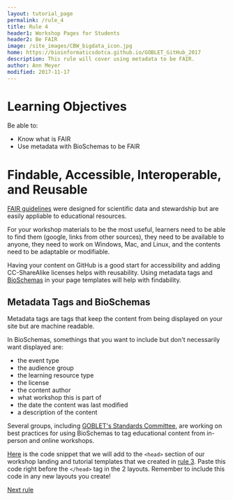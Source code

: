 ```yaml
---
layout: tutorial_page
permalink: /rule_4
title: Rule 4
header1: Workshop Pages for Students
header2: Be FAIR
image: /site_images/CBW_bigdata_icon.jpg
home: https://bioinformaticsdotca.github.io/GOBLET_GitHub_2017
description: This rule will cover using metadata to be FAIR.
author: Ann Meyer
modified: 2017-11-17
---
```


# Learning Objectives

Be able to:

* Know what is FAIR  
* Use metadata with BioSchemas to be FAIR  

# Findable, Accessible, Interoperable, and Reusable

[FAIR guidelines](https://www.nature.com/articles/sdata201618) were designed for scientific data and stewardship but are easily appliable to educational resources.

For your workshop materials to be the most useful, learners need to be able to find them (google, links from other sources), they need to be available to anyone, they need to work on Windows, Mac, and Linux, and the contents need to be adaptable or modifiable.

Having your content on GitHub is a good start for accessibility and adding CC-ShareAlike licenses helps with reusability.  Using metadata tags and [BioSchemas](bioschemas.org) in your page templates will help with findability.

## Metadata Tags and BioSchemas

Metadata tags are tags that keep the content from being displayed on your site but are machine readable.

In BioSchemas, somethings that you want to include but don't necessarily want displayed are:

* the event type   
* the audience group  
* the learning resource type  
* the license  
* the content author  
* what workshop this is part of  
* the date the content was last modified  
* a description of the content  

Several groups, including [GOBLET's Standards Committee](https://www.mygoblet.org/content/standards), are working on best practices for using BioSchemas to tag educational content from in-person and online workshops.  

[Here](https://raw.githubusercontent.com/bioinformaticsdotca/10_Simple_Rules/master/bioschemas.txt) is the code snippet that we will add to the `<head>` section of our workshop landing and tutorial templates that we created in [rule 3](https://bioinformaticsdotca.github.io/rule_3). Paste this code right before the `</head>` tag in the 2 layouts.  Remember to include this code in any new layouts you create!    

[Next rule](https://bioinformaticsdotca.github.io/rule_5)
